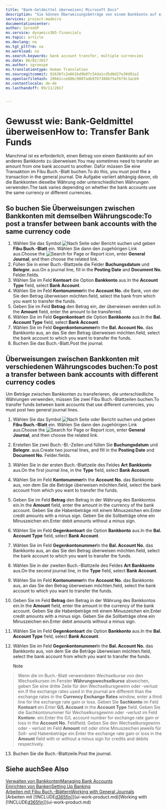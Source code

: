 ```yaml
---
title: "Bank-Geldmittel überweisen| Microsoft Docs"
description: "Sie können Überweisungsbeträge von einem Bankkonto auf ein anders übertragen, einschließlich verschiedene Währungen, indem Sie die Transaktion im Fibu Buch.-Blatt buchen."
services: project-madeira
documentationcenter: 
author: SorenGP
ms.service: dynamics365-financials
ms.topic: article
ms.devlang: na
ms.tgt_pltfrm: na
ms.workload: na
ms.search.keywords: bank account transfer, multiple currencies
ms.date: 06/02/2017
ms.author: sgroespe
ms.translationtype: Human Translation
ms.sourcegitcommit: 81636fc2e661bd9b07c54da1cd5d0d27e30d01a2
ms.openlocfilehash: 20661cce60bc9007adb9767388bf5af6f9c3acb9
ms.contentlocale: de-de
ms.lasthandoff: 09/11/2017


---
```

# <a name="how-to-transfer-bank-funds"></a><span data-ttu-id="d5d27-103">Gewusst wie: Bank-Geldmittel überweisen</span><span class="sxs-lookup"><span data-stu-id="d5d27-103">How to: Transfer Bank Funds</span></span>
<span data-ttu-id="d5d27-104">Manchmal ist es erforderlich, einen Betrag von einem Bankkonto auf ein anderes Bankkonto zu überweisen.</span><span class="sxs-lookup"><span data-stu-id="d5d27-104">You may sometimes need to transfer an amount from one bank account to another.</span></span> <span data-ttu-id="d5d27-105">Dafür müssen Sie eine Transaktion im Fibu Buch.-Blatt buchen.</span><span class="sxs-lookup"><span data-stu-id="d5d27-105">To do this, you must post the a transaction in the general journal.</span></span> <span data-ttu-id="d5d27-106">Die Aufgabe variiert abhängig davon, ob die Bankkonten dieselbe Währung oder unterschiedlichen Währungen verwenden.</span><span class="sxs-lookup"><span data-stu-id="d5d27-106">The task varies depending on whether the bank accounts use the same currency or different currencies.</span></span>

## <a name="to-post-a-transfer-between-bank-accounts-with-the-same-currency-code"></a><span data-ttu-id="d5d27-107">So buchen Sie Überweisungen zwischen Bankkonten mit demselben Währungscode:</span><span class="sxs-lookup"><span data-stu-id="d5d27-107">To post a transfer between bank accounts with the same currency code</span></span>
1. <span data-ttu-id="d5d27-108">Wählen Sie das Symbol ![Nach Seite oder Bericht suchen](media/ui-search/search_small.png "Nach Seite ober Bericht suchen") und geben **Fibu Buch.-Blatt** ein. Wählen Sie dann den zugehörigen Link aus.</span><span class="sxs-lookup"><span data-stu-id="d5d27-108">Choose the ![Search for Page or Report](media/ui-search/search_small.png "Search for Page or Report icon") icon, enter **General Journal**, and then choose the related link.</span></span>
2. <span data-ttu-id="d5d27-109">Füllen Sie in einer Buch.-Blattzeile die Felder **Buchungsdatum** und **Belegnr.** aus.</span><span class="sxs-lookup"><span data-stu-id="d5d27-109">On a journal line, fill in the **Posting Date** and **Document No.**</span></span> <span data-ttu-id="d5d27-110">Felder.</span><span class="sxs-lookup"><span data-stu-id="d5d27-110">fields.</span></span>
3. <span data-ttu-id="d5d27-111">Wählen Sie im Feld **Kontoart** die Option **Bankkonto** aus.</span><span class="sxs-lookup"><span data-stu-id="d5d27-111">In the **Account Type** field, select **Bank Account**.</span></span>
4. <span data-ttu-id="d5d27-112">Wählen Sie im Feld **Kontonummer**</span><span class="sxs-lookup"><span data-stu-id="d5d27-112">In the **Account No.**</span></span> <span data-ttu-id="d5d27-113">die Bank, von der Sie den Betrag überweisen möchten.</span><span class="sxs-lookup"><span data-stu-id="d5d27-113">field, select the bank from which you want to transfer the funds.</span></span>
5. <span data-ttu-id="d5d27-114">Geben Sie im Feld **Betrag** den Betrag ein, der überwiesen werden soll.</span><span class="sxs-lookup"><span data-stu-id="d5d27-114">In the **Amount** field, enter the amount to be transferred.</span></span>
6. <span data-ttu-id="d5d27-115">Wählen Sie im Feld **Gegenkontoart** die Option **Bankkonto** aus.</span><span class="sxs-lookup"><span data-stu-id="d5d27-115">In the **Bal. Account Type** field, select **Bank Account**.</span></span>
7. <span data-ttu-id="d5d27-116">Wählen Sie im Feld **Gegenkontonummer**</span><span class="sxs-lookup"><span data-stu-id="d5d27-116">In the **Bal. Account No.**</span></span> <span data-ttu-id="d5d27-117">das Bankkonto aus, an das Sie den Betrag überweisen möchten.</span><span class="sxs-lookup"><span data-stu-id="d5d27-117">field, select the bank account to which you want to transfer the funds.</span></span>
8. <span data-ttu-id="d5d27-118">Buchen Sie das Buch.-Blatt.</span><span class="sxs-lookup"><span data-stu-id="d5d27-118">Post the journal.</span></span>

## <a name="to-post-a-transfer-between-bank-accounts-with-different-currency-codes"></a><span data-ttu-id="d5d27-119">Überweisungen zwischen Bankkonten mit verschiedenen Währungscodes buchen:</span><span class="sxs-lookup"><span data-stu-id="d5d27-119">To post a transfer between bank accounts with different currency codes</span></span>
<span data-ttu-id="d5d27-120">Um Beträge zwischen Bankkonten zu transferieren, die unterschiedliche Währungen verwenden, müssen Sie zwei Fibu Buch.-Blattzeilen buchen.</span><span class="sxs-lookup"><span data-stu-id="d5d27-120">To transfer funds between bank accounts that use different currencies, you must post two general journal lines.</span></span>

1. <span data-ttu-id="d5d27-121">Wählen Sie das Symbol ![Nach Seite oder Bericht suchen](media/ui-search/search_small.png "Nach Seite ober Bericht suchen") und geben **Fibu Buch.-Blatt** ein. Wählen Sie dann den zugehörigen Link aus.</span><span class="sxs-lookup"><span data-stu-id="d5d27-121">Choose the ![Search for Page or Report](media/ui-search/search_small.png "Search for Page or Report icon") icon, enter **General Journal**, and then choose the related link.</span></span>
2. <span data-ttu-id="d5d27-122">Erstellen Sie zwei Buch.-Bl.-Zeilen und füllen Sie **Buchungsdatum** und **Belegnr.** aus.</span><span class="sxs-lookup"><span data-stu-id="d5d27-122">Create two journal lines, and fill in the **Posting Date** and **Document No.**</span></span> <span data-ttu-id="d5d27-123">Felder.</span><span class="sxs-lookup"><span data-stu-id="d5d27-123">fields.</span></span>
3. <span data-ttu-id="d5d27-124">Wählen Sie in der ersten Buch.-Blattzeile des Feldes **Art** **Bankkonto** aus.</span><span class="sxs-lookup"><span data-stu-id="d5d27-124">On the first journal line, in the **Type** field, select **Bank Account**.</span></span>
4. <span data-ttu-id="d5d27-125">Wählen Sie im Feld **Kontonummer**</span><span class="sxs-lookup"><span data-stu-id="d5d27-125">In the **Account No.**</span></span> <span data-ttu-id="d5d27-126">das Bankkonto aus, von dem Sie die Beträge überweisen möchten.</span><span class="sxs-lookup"><span data-stu-id="d5d27-126">field, select the bank account from which you want to transfer the funds.</span></span>
5. <span data-ttu-id="d5d27-127">Geben Sie im Feld **Betrag** den Betrag in der Währung des Bankkontos ein.</span><span class="sxs-lookup"><span data-stu-id="d5d27-127">In the **Amount** field, enter the amount in the currency of the bank account.</span></span> <span data-ttu-id="d5d27-128">Geben Sie die Habenbeträge mit einem Minuszeichen ein.</span><span class="sxs-lookup"><span data-stu-id="d5d27-128">Enter credit amounts with a minus sign.</span></span> <span data-ttu-id="d5d27-129">Geben Sie die Sollbeträge ohne ein Minuszeichen ein.</span><span class="sxs-lookup"><span data-stu-id="d5d27-129">Enter debit amounts without a minus sign.</span></span>
6. <span data-ttu-id="d5d27-130">Wählen Sie im Feld **Gegenkontoart** die Option **Bankkonto** aus.</span><span class="sxs-lookup"><span data-stu-id="d5d27-130">In the **Bal. Account Type** field, select **Bank Account**.</span></span>
7. <span data-ttu-id="d5d27-131">Wählen Sie im Feld **Gegenkontonummer**</span><span class="sxs-lookup"><span data-stu-id="d5d27-131">In the **Bal. Account No.**</span></span> <span data-ttu-id="d5d27-132">das Bankkonto aus, an das Sie den Betrag überweisen möchten.</span><span class="sxs-lookup"><span data-stu-id="d5d27-132">field, select the bank account to which you want to transfer the funds.</span></span>
8. <span data-ttu-id="d5d27-133">Wählen Sie in der zweiten Buch.-Blattzeile des Feldes **Art** **Bankkonto** aus.</span><span class="sxs-lookup"><span data-stu-id="d5d27-133">On the second journal line, in the **Type** field, select **Bank Account**.</span></span>
9. <span data-ttu-id="d5d27-134">Wählen Sie im Feld **Kontonummer**</span><span class="sxs-lookup"><span data-stu-id="d5d27-134">In the **Account No.**</span></span> <span data-ttu-id="d5d27-135">das Bankkonto aus, an das Sie den Betrag überweisen möchten.</span><span class="sxs-lookup"><span data-stu-id="d5d27-135">field, select the bank account to which you want to transfer the funds.</span></span>
10. <span data-ttu-id="d5d27-136">Geben Sie im Feld **Betrag** den Betrag in der Währung des Bankkontos ein.</span><span class="sxs-lookup"><span data-stu-id="d5d27-136">In the **Amount** field, enter the amount in the currency of the bank account.</span></span> <span data-ttu-id="d5d27-137">Geben Sie die Habenbeträge mit einem Minuszeichen ein.</span><span class="sxs-lookup"><span data-stu-id="d5d27-137">Enter credit amounts with a minus sign.</span></span> <span data-ttu-id="d5d27-138">Geben Sie die Sollbeträge ohne ein Minuszeichen ein.</span><span class="sxs-lookup"><span data-stu-id="d5d27-138">Enter debit amounts without a minus sign.</span></span>
11. <span data-ttu-id="d5d27-139">Wählen Sie im Feld **Gegenkontoart** die Option **Bankkonto** aus.</span><span class="sxs-lookup"><span data-stu-id="d5d27-139">In the **Bal. Account Type** field, select **Bank Account**.</span></span>  
12. <span data-ttu-id="d5d27-140">Wählen Sie im Feld **Gegenkontonummer**</span><span class="sxs-lookup"><span data-stu-id="d5d27-140">In the **Bal. Account No.**</span></span> <span data-ttu-id="d5d27-141">das Bankkonto aus, von dem Sie die Beträge überweisen möchten.</span><span class="sxs-lookup"><span data-stu-id="d5d27-141">field, select the bank account from which you want to transfer the funds.</span></span>

    > [!NOTE]  
>   <span data-ttu-id="d5d27-142">Wenn die im Buch.-Blatt verwendeten Wechselkurse von den Wechselkursen im Fenster **Währungswechselkurse** abweichen, geben Sie eine dritte Zeile für den Wechselkursgewinn oder -verlust ein.</span><span class="sxs-lookup"><span data-stu-id="d5d27-142">If the exchange rates used in the journal are different than the exchange rates in the **Currency Exchange Rates** window, enter a third line for the exchange rate gain or loss.</span></span> <span data-ttu-id="d5d27-143">Geben Sie **Sachkonto** im Feld **Kontoart** ein.</span><span class="sxs-lookup"><span data-stu-id="d5d27-143">Enter **G/L Account** in the **Account Type** field.</span></span> <span data-ttu-id="d5d27-144">Geben Sie die Sachkontonummer für Wechselkursgewinn oder -verlust im Feld **Kontonr.** ein.</span><span class="sxs-lookup"><span data-stu-id="d5d27-144">Enter the G/L account number for exchange rate gain or loss in the **Account No.**</span></span> <span data-ttu-id="d5d27-145">Feld</span><span class="sxs-lookup"><span data-stu-id="d5d27-145">field.</span></span> <span data-ttu-id="d5d27-146">Geben Sie den Wechselkursgewinn oder - verlust im Feld **Amount** mit oder ohne Minuszeichen jeweils für Soll- und Habenbeträge ein.</span><span class="sxs-lookup"><span data-stu-id="d5d27-146">Enter the exchange rate gain or loss in the **Amount** field with or without a minus sign for credits and debits respectively.</span></span>
13. <span data-ttu-id="d5d27-147">Buchen Sie die Buch.-Blattzeile.</span><span class="sxs-lookup"><span data-stu-id="d5d27-147">Post the journal.</span></span>

## <a name="see-also"></a><span data-ttu-id="d5d27-148">Siehe auch</span><span class="sxs-lookup"><span data-stu-id="d5d27-148">See Also</span></span>
[<span data-ttu-id="d5d27-149">Verwalten von Bankkonten</span><span class="sxs-lookup"><span data-stu-id="d5d27-149">Managing Bank Accounts</span></span>](bank-manage-bank-accounts.md)  
[<span data-ttu-id="d5d27-150">Einrichten von Banken</span><span class="sxs-lookup"><span data-stu-id="d5d27-150">Setting Up Banking</span></span>](bank-setup-banking.md)  
[<span data-ttu-id="d5d27-151">Arbeiten mit Fibu Buch.-Blättern</span><span class="sxs-lookup"><span data-stu-id="d5d27-151">Working with General Journals</span></span>](ui-work-general-journals.md)  
<span data-ttu-id="d5d27-152">[Arbeiten mit [!INCLUDE[d365fin](includes/d365fin_md.md)]](ui-work-product.md)</span><span class="sxs-lookup"><span data-stu-id="d5d27-152">[Working with [!INCLUDE[d365fin](includes/d365fin_md.md)]](ui-work-product.md)</span></span>


